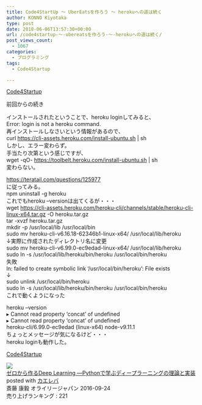 ```yaml
---
title: Code4StartUp ～ UberEatsを作ろう ～ herokuへの道は続く
author: KONNO Kiyotaka
type: post
date: 2018-06-06T13:57:30+00:00
url: /code4startup-～-ubereatsを作ろう-～-herokuへの道は続く/
post_views_count:
  - 1067
categories:
  - プログラミング
tags:
  - Code4Startup

---
```

<a href="https://code4startup.com/?ref=kiyotakakonno" target="_blank">Code4Startup</a>

前回からの続き

インストールされたということで、heroku loginしてみると、  
Error: login is not a heroku command.  
再インストールしなさいという情報があるので、  
curl https://cli-assets.heroku.com/install-ubuntu.sh | sh  
しかし、エラー変わらず。  
手当たり次第という感じですが、  
wget -qO- https://toolbelt.heroku.com/install-ubuntu.sh | sh  
変わらない。

<a href="https://teratail.com/questions/125977" target="_blank">https://teratail.com/questions/125977</a>  
に従ってみる。  
npm uninstall -g heroku  
これでもheroku &#8211;versionは出てくるが・・・  
wget https://cli-assets.heroku.com/heroku-cli/channels/stable/heroku-cli-linux-x64.tar.gz -O heroku.tar.gz  
tar -xvzf heroku.tar.gz  
mkdir -p /usr/local/lib /usr/local/bin  
sudo mv heroku-cli-v6.16.18-62346b1-linux-x64/ /usr/local/lib/heroku  
↓実際に作成されたディレクトリ名に変更  
sudo mv heroku-cli-v6.99.0-ec9edad-linux-x64/ /usr/local/lib/heroku  
sudo ln -s /usr/local/lib/heroku/bin/heroku /usr/local/bin/heroku  
失敗  
ln: failed to create symbolic link &#8216;/usr/local/bin/heroku&#8217;: File exists  
↓  
sudo unlink /usr/local/bin/heroku  
sudo ln -s /usr/local/lib/heroku/bin/heroku /usr/local/bin/heroku  
これで動くようになった

heroku &#8211;version  
▸ Cannot read property &#8216;concat&#8217; of undefined  
▸ Cannot read property &#8216;concat&#8217; of undefined  
heroku-cli/6.99.0-ec9edad (linux-x64) node-v9.11.1  
ちょっとメッセージが気になるけど・・・  
heroku loginも動作した。

<a href="https://code4startup.com/?ref=kiyotakakonno" target="_blank">Code4Startup</a>

<div class="kaerebalink-box">
  <div class="kaerebalink-image">
    <a href="https://www.amazon.co.jp/exec/obidos/ASIN/4873117585/jqinglong-22/" target="_blank"><img style="border: currentcolor; border-image: none;" src="https://i1.wp.com/images-fe.ssl-images-amazon.com/images/I/512ru2i5gyL._SL160_.jpg?ssl=1" data-recalc-dims="1" /></a>
  </div>
  
  <div class="kaerebalink-info">
    <div class="kaerebalink-name">
      <a href="https://www.amazon.co.jp/exec/obidos/ASIN/4873117585/jqinglong-22/" target="_blank">ゼロから作るDeep Learning ―Pythonで学ぶディープラーニングの理論と実装</a>
    </div>
    <div class="kaerebalink-powered-date">
      posted with <a href="https://kaereba.com" target="_blank" rel="nofollow">カエレバ</a>
    </div>
    <div class="kaerebalink-detail">
      斎藤 康毅 オライリージャパン 2016-09-24
    </div>
    <div class="kaerebalink-rank">
      <div class="kaerebalink-salesranking" style="margin-bottom: 5px;">
        売り上げランキング : 221
      </div>
    </div>
  </div>
  
  <div class="kaerebalink-footer">
  </div>
  
  <div class="kaerebalink-footer" style="clear: left;">
  </div>
</div>